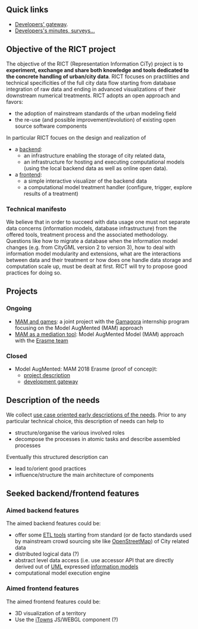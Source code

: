 ## Quick links
 * [Developers' gateway](https://github.com/MEPP-team/RICT/blob/master/Doc/DevelopersCentral.md).
 * [Developers's minutes, surveys...](https://github.com/MEPP-team/RICT/wiki)

## Objective of the RICT project

The objective of the RICT (Representation Information CiTy) project is to **experiment, exchange and share both knowledge and tools dedicated to the concrete handling of urban/city data**. RICT focuses on practilities and technical specificities of the full city data flow starting from database integration of raw data and ending in advanced visualizations of their downstream numerical treatments. RICT adopts an open approach and favors:
  * the adoption of mainstream standards of the urban modeling field
  * the re-use (and possible improvement/evolution) of existing open source software components

In particular RICT focues on the design and realization of
  * a [backend](#aimed-backend-features): 
     - an infrastructure enabling the storage of city related data,
     - an infrastructure for hosting and executing computational models (using the local backend data as well as online open data).  
  * a [frontend](#aimed-frontend-features): 
     - a simple interactive visualizer of the backend data
     - a computational model treatment handler (configure, trigger, explore results of a treatment)

### Technical manifesto
We believe that in order to succeed with data usage one must not separate data concerns (information models, database infrastructure) from the offered tools, treatment process and the associated methodology. Questions like how to migrate a database when the information model changes (e.g. from CityGML version 2 to version 3), how to deal with information model modularity and extensions, what are the interactions between data and their treatment or how does one handle data storage and computation scale up, must be dealt at first. RICT will try to propose good practices for doing so.

## Projects
### Ongoing
 * [MAM and games](https://github.com/MEPP-team/RICT/wiki/MAM-and-games-(Project)): a joint project with the [Gamagora](https://gamagora.univ-lyon2.fr/) internship program focusing on the Model AugMented (MAM) approach
 * [MAM as a mediation tool](https://github.com/MEPP-team/RICT/wiki/MAM-as-mediation-tool-(Project)): Model AugMented Model (MAM) approach with the [Erasme team](http://www.polepixel.fr/residents/erasme/)  

### Closed
 * Model AugMented: MAM 2018 Erasme (proof of concep)t:
    - [project description](Doc/Projects/MAM-Erasme-bootstrap/Readme.md)
    - [development gateway](https://github.com/MEPP-team/RICT/projects/3)

## Description of the needs
We collect [use case oriented early descriptions of the needs](https://github.com/MEPP-team/RICT/blob/master/Doc/Devel/Needs/EarlyNeeds.md). 
Prior to any particular technical choice, this description of needs can help to
 * structure/organise the various involved roles
 * decompose the processes in atomic tasks and describe assembled processes
 
Eventually this structured description can 
 * lead to/orient good practices 
 * influence/structure the main architecture of components

## Seeked backend/frontend features
### Aimed backend features
The aimed backend features could be:
 * offer some [ETL tools](https://en.wikipedia.org/wiki/Extract,_transform,_load) starting from standard (or de facto standards used by mainstream crowd sourcing site like [OpenStreetMap](https://en.wikipedia.org/wiki/OpenStreetMap)) of City related data   
 * distributed logical data (?)
 * abstract level data access (i.e. use accessor API that are directly derived out of [UML](https://en.wikipedia.org/wiki/Unified_Modeling_Language) expressed [information models](https://en.wikipedia.org/wiki/Information_model)  
 * computational model execution engine
 
 ### Aimed frontend features
 The aimed frontend features could be:
   * 3D visualization of a territory
   * Use the [iTowns](http://www.itowns-project.org/) JS/WEBGL component (?)
